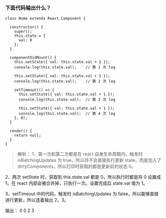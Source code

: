 ### 下面代码输出什么？

```
class Home extends React.Component {

  constructor() {
    super();
    this.state = {
      val: 0
    };
  }

  componentDidMount() {
    this.setState({ val: this.state.val + 1 });
    console.log(this.state.val);    // 第 1 次 log

    this.setState({ val: this.state.val + 1 });
    console.log(this.state.val);    // 第 2 次 log

    setTimeout(() => {
      this.setState({ val: this.state.val + 1 });
      console.log(this.state.val);  // 第 3 次 log

      this.setState({ val: this.state.val + 1 });
      console.log(this.state.val);  // 第 4 次 log
    }, 0);
  }

  render() {
    return null;
  }
}

```
>解析： 1、第一次和第二次都是在 react 自身生命周期内，触发时 isBatchingUpdates 为 true，所以并不会直接执行更新 state，而是加入了 dirtyComponents，所以打印时获取的都是更新前的状态 0。

2、两次 setState 时，获取到 this.state.val 都是 0，所以执行时都是将 0 设置成 1，在 react 内部会被合并掉，只执行一次。设置完成后 state.val 值为 1。

3、setTimeout 中的代码，触发时 isBatchingUpdates 为 false，所以能够直接进行更新，所以连着输出 2，3。

输出： 0 0 2 3
